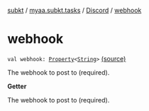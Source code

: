 [subkt](../../index.md) / [myaa.subkt.tasks](../index.md) / [Discord](index.md) / [webhook](./webhook.md)

# webhook

`val webhook: `[`Property`](https://docs.gradle.org/current/javadoc/org/gradle/api/provider/Property.html)`<`[`String`](https://kotlinlang.org/api/latest/jvm/stdlib/kotlin/-string/index.html)`>` [(source)](https://github.com/Myaamori/SubKt/blob/0.1.13/src/main/kotlin/myaa/subkt/tasks/discordtask.kt#L404)

The webhook to post to (required).

**Getter**

The webhook to post to (required).

